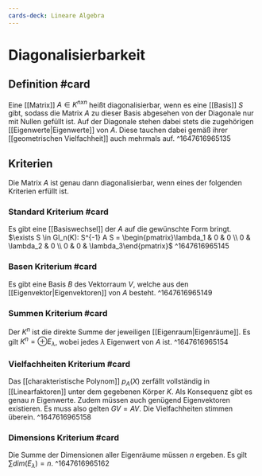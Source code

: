 ```yaml
---
cards-deck: Lineare Algebra
---
```


# Diagonalisierbarkeit

## Definition #card
Eine [[Matrix]] $A \in K^{nxn}$ heißt diagonalisierbar, wenn es eine [[Basis]] $S$ gibt, sodass die Matrix $A$ zu dieser Basis abgesehen von der Diagonale nur mit Nullen gefüllt ist.
Auf der Diagonale stehen dabei stets die zugehörigen [[Eigenwerte|Eigenwerte]] von $A$. Diese tauchen dabei gemäß ihrer [[geometrischen Vielfachheit]] auch mehrmals auf.
^1647616965135


## Kriterien
Die Matrix $A$ ist genau dann diagonalisierbar, wenn eines der folgenden Kriterien erfüllt ist.

### Standard Kriterium #card
Es gibt eine [[Basiswechsel]] der $A$ auf die gewünschte Form bringt.
$\exists S \in Gl_n(K): S^{-1} A S = \begin{pmatrix}\lambda_1 & 0 & 0 \\ 0 & \lambda_2 & 0 \\ 0 & 0 & \lambda_3\end{pmatrix}$
^1647616965145


### Basen Kriterium #card
Es gibt eine Basis $B$ des Vektorraum $V$, welche aus den [[Eigenvektor|Eigenvektoren]] von $A$ besteht.
^1647616965149


### Summen Kriterium #card
Der $K^n$ ist die direkte Summe der jeweiligen [[Eigenraum|Eigenräume]]. Es gilt $K^n = \oplus E_\lambda$, wobei jedes $\lambda$ Eigenwert von $A$ ist.
^1647616965154


### Vielfachheiten Kriterium #card
Das [[charakteristische Polynom]] $p_A(X)$ zerfällt vollständig in [[Linearfaktoren]] unter dem gegebenen Körper $K$. Als Konsequenz gibt es genau $n$ Eigenwerte.
Zudem müssen auch genügend Eigenvektoren existieren. Es muss also gelten $GV = AV$. Die Vielfachheiten stimmen überein.
^1647616965158


### Dimensions Kriterium #card
Die Summe der Dimensionen aller Eigenräume müssen $n$ ergeben. Es gilt $\sum dim(E_\lambda) = n$.
^1647616965162



